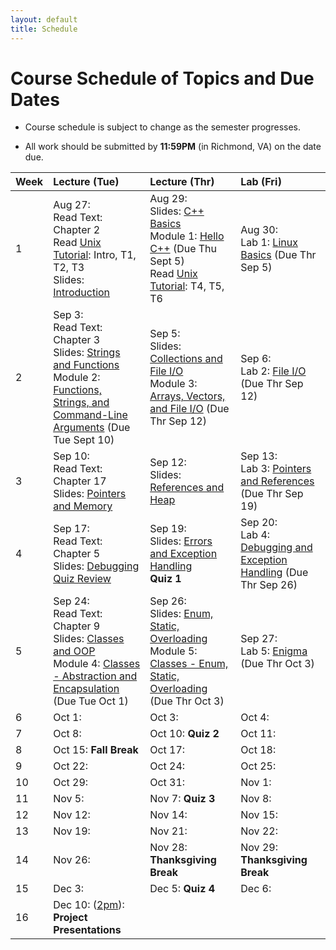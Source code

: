 ```yaml
---
layout: default
title: Schedule
---
```


# Course Schedule of Topics and Due Dates

* Course schedule is subject to change as the semester progresses. 

* All work should be submitted by **11:59PM** (in Richmond, VA) on the date due.

| Week | Lecture (Tue)                              | Lecture (Thr)                                 | Lab (Fri)                                        |
| :--- | :---                                       | :---                                          | :---                                                  |
| 1    | Aug 27:  <br />Read Text: Chapter 2<br />Read [Unix Tutorial](https://users.cs.duke.edu/~alvy/courses/unixtut/): Intro, T1, T2, T3<br />Slides: [Introduction](lectures/01-Introduction.pdf)              | Aug 29:  <br /> Slides: [C++ Basics](lectures/02-Language-Basics.pdf)<br /> Module 1: [Hello C++](modules/module1.md) (Due Thu Sept 5) <br />Read [Unix Tutorial](https://users.cs.duke.edu/~alvy/courses/unixtut/): T4, T5, T6                                     | Aug 30: <br />Lab 1: [Linux Basics](lab/1) (Due Thr Sep 5)                  |
| 2    | Sep  3: <br />Read Text: Chapter 3<br /> Slides: [Strings and Functions](lectures/03-Strings-Functions.pdf) <br/>Module 2: [Functions, Strings, and Command-Line Arguments](modules/module2.md) (Due Tue Sept 10)    | Sep  5: <br /> Slides: [Collections and File I/O](lectures/04-Collections-FileIO.pdf) <br/>Module 3: [Arrays, Vectors, and File I/O](modules/module3.md) (Due Thr Sep 12)      | Sep  6: <br /> Lab 2: [File I/O](lab/2) (Due Thr Sep 12)          |
| 3    | Sep 10: <br />Read Text: Chapter 17 <br />Slides: [Pointers and Memory](lectures/05-Memory-Pointers.pdf)    | Sep 12: <br />Slides: [References and Heap](lectures/06-References-Heap.pdf)     | Sep 13: <br />Lab 3: [Pointers and References](lab/3) (Due Thr Sep 19)         |
| 4    | Sep 17:<br />Read Text: Chapter 5 <br />Slides: [Debugging](lectures/07-Debugging.pdf) <br />[Quiz Review](lectures/quiz1-review.md)      | Sep 19: <br />Slides: [Errors and Exception Handling](lectures/08-Error-Handling.pdf)<br />**Quiz 1**     | Sep 20: <br />Lab 4: [Debugging and Exception Handling](labs/lab4.md)  (Due Thr Sep 26)          |
| 5    | Sep 24: <br />Read Text: Chapter 9 <br />Slides: [Classes and OOP](lectures/09-Classes-OOP.pdf) <br /> Module 4: [Classes - Abstraction and Encapsulation](modules/module4.md) (Due Tue Oct 1)     | Sep 26: <br />Slides: [Enum, Static, Overloading](lectures/10-Class-Members.pdf) <br /> Module 5: [Classes - Enum, Static, Overloading](modules/module5.md) (Due Thr Oct 3)       | Sep 27: <br />Lab 5: [Enigma](labs/lab5.md) (Due Thr Oct 3)         |
| 6    | Oct  1:     | Oct  3:      | Oct  4:          |
| 7    | Oct  8:     | Oct 10: **Quiz 2**      | Oct 11:          |
| 8    | Oct 15: **Fall Break**     | Oct 17:      | Oct 18:          |
| 9    | Oct 22:     | Oct 24:      | Oct 25:          |
| 10   | Oct 29:     | Oct 31:      | Nov  1:          |
| 11   | Nov  5:     | Nov  7: **Quiz 3**     | Nov  8:          |
| 12   | Nov 12:     | Nov 14:      | Nov 15:          |
| 13   | Nov 19:     | Nov 21:      | Nov 22:          |
| 14   | Nov 26:     | Nov 28: **Thanksgiving Break**      | Nov 29: **Thanksgiving Break**         |
| 15   | Dec  3:     | Dec  5: **Quiz 4**    | Dec  6:          |
| 16   | Dec 10: (<u>2pm</u>):<br /> **Project Presentations**     |             |                        |











